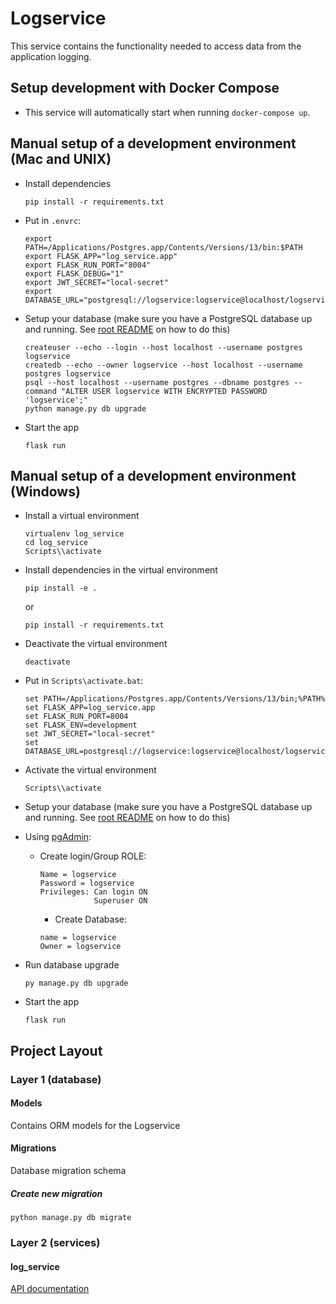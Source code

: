 # Logservice
This service contains the functionality needed to access data from the application logging.

## Setup development with Docker Compose
- This service will automatically start when running `docker-compose up`.

## Manual setup of a development environment (Mac and UNIX)
- Install dependencies
    ```shell
    pip install -r requirements.txt
    ```

- Put in `.envrc`:
    ```shell
    export PATH=/Applications/Postgres.app/Contents/Versions/13/bin:$PATH
    export FLASK_APP="log_service.app"
    export FLASK_RUN_PORT="8004"
    export FLASK_DEBUG="1"
    export JWT_SECRET="local-secret"
    export DATABASE_URL="postgresql://logservice:logservice@localhost/logservice"
    ```

- Setup your database (make sure you have a PostgreSQL database up and running. See [root README](../../README.md) on how to do this)
    ```shell
    createuser --echo --login --host localhost --username postgres logservice
    createdb --echo --owner logservice --host localhost --username postgres logservice
    psql --host localhost --username postgres --dbname postgres --command "ALTER USER logservice WITH ENCRYPTED PASSWORD 'logservice';"
    python manage.py db upgrade
    ```

- Start the app
    ```shell script
    flask run
    ```

## Manual setup of a development environment (Windows)
- Install a virtual environment

    ```shell
    virtualenv log_service
    cd log_service
    Scripts\\activate
    ```

- Install dependencies in the virtual environment
    ```shell
    pip install -e .
    ```
    or
    ```shell
    pip install -r requirements.txt
    ```

- Deactivate the virtual environment
    ```shell
    deactivate
    ```

- Put in `Scripts\activate.bat`:
    ```shell
    set PATH=/Applications/Postgres.app/Contents/Versions/13/bin;%PATH%
    set FLASK_APP=log_service.app
    set FLASK_RUN_PORT=8004
    set FLASK_ENV=development
    set JWT_SECRET="local-secret"
    set DATABASE_URL=postgresql://logservice:logservice@localhost/logservice
    ```

- Activate the virtual environment
    ```shell
    Scripts\\activate
    ```

- Setup your database (make sure you have a PostgreSQL database up and running. See [root README](../../README.md) on how to do this)

- Using [pgAdmin](https://www.pgadmin.org/):
  - Create login/Group ROLE:
    ```text  
    Name = logservice
    Password = logservice
    Privileges: Can login ON
                Superuser ON
    ```
    - Create Database:
    ```text
    name = logservice
    Owner = logservice
    ```

- Run database upgrade
    ```shell
    py manage.py db upgrade
    ```

- Start the app
    ```shell script
    flask run
    ```

## Project Layout

### Layer 1 (database)

#### Models
Contains ORM models for the Logservice

#### Migrations
Database migration schema

##### Create new migration
```shell script
python manage.py db migrate
```


### Layer 2 (services)

#### log_service
[API documentation](docs/openapi.yaml)
